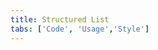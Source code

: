 ```yaml
---
title: Structured List
tabs: ['Code', 'Usage','Style']
---
```


<ComponentCode
    name="Structured list"
    component="structured-list" 
    variation="structured-list"
    experimental="true"
    hasReactVersion="true"
    >
</ComponentCode>
<ComponentCode
    name="Structured list with selection"
    component="structured-list" 
    variation="structured-list--selection"
    experimental="true"
    hasReactVersion="true"
    >
</ComponentCode>
<ComponentDocs component="structured-list" experimental="true"></ComponentDocs>
